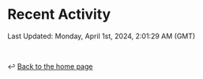 # Recent Activity

<!--RECENT_ACTIVITY:start-->
<!--RECENT_ACTIVITY:end-->

<!--RECENT_ACTIVITY:last_update-->
Last Updated: Monday, April 1st, 2024, 2:01:29 AM (GMT)
<!--RECENT_ACTIVITY:last_update_end-->

<br>

↩️ [Back to the home page](/README.md)
